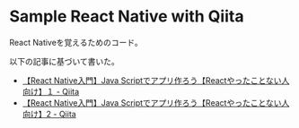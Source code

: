 # Sample React Native with Qiita

React Nativeを覚えるためのコード。

以下の記事に基づいて書いた。

- [【React Native入門】Java Scriptでアプリ作ろう【Reactやったことない人向け】１ - Qiita](https://qiita.com/YutamaKotaro/items/dd7846c6db15e2307daa)
- [【React Native入門】Java Scriptでアプリ作ろう【Reactやったことない人向け】2 - Qiita](https://qiita.com/YutamaKotaro/items/0521d83049536e451f15)
